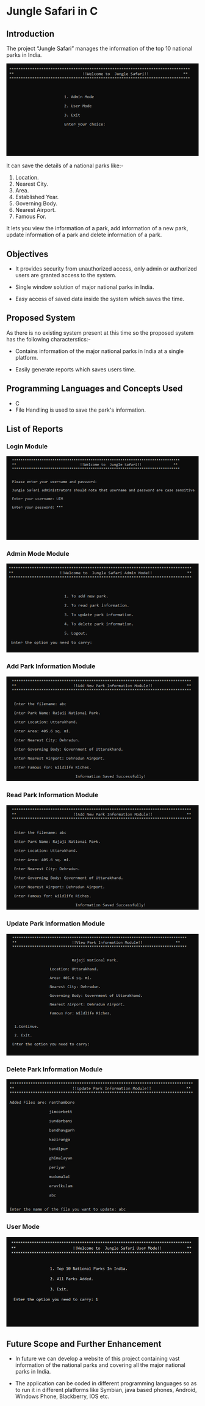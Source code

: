 ﻿# Jungle Safari in C
## Introduction
The project “Jungle Safari” manages the information of the top 10 national parks in India.

![](images/img.png)

It can save the details of a national parks like:-
1.   Location.
2.    Nearest City.
3.    Area.
4.    Established Year.
5.    Governing Body.
6.    Nearest Airport.
7.    Famous For.

 It lets you view the information of a park, add information of a new park, update information of a park and delete information of a park.
 
 ## Objectives
 
 * It  provides  security  from  unauthorized  access,  only  admin  or  authorized  users  are  granted access to the  system.
 
 * Single window solution of major national parks in India.
 
 * Easy access of saved data inside the system which saves the time.
 
 ## Proposed System
 
 As there is no existing system present at this time so the proposed system has the following characterstics:-
 
 * Contains information of the major national parks in India at a single platform.
 
 * Easily generate reports which saves users time.
 
 ## Programming Languages and Concepts Used
 
 * C
 * File Handling is used to save the park's information.
 
 ## List of Reports
 
 ### Login Module
 
![](images/img-1.png)

 ### Admin Mode Module
 
![](images/img-2.png)

 ### Add Park Information Module
 
![](images/img-3.png)

 ### Read Park Information Module
 
 ![](images/img-4.png)
 
 ### Update Park Information Module
 
 ![](images/img-5.png)
 
 ### Delete Park Information Module
 
 ![](images/img-6.png)
 
 ### User Mode
 
 ![](images/img-8.png)
 
 ## Future Scope and Further Enhancement
 
 * In future we can develop a website of this project containing vast information of the national parks and covering all the major national parks in India.
 
 * The application can be coded in different programming languages so as to run it in different platforms like Symbian, java based phones, Android, Windows Phone, Blackberry, IOS etc.
 

 
 

 
 
 
 
 

